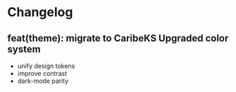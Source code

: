 # Changelog

## feat(theme): migrate to CaribeKS Upgraded color system
- unify design tokens
- improve contrast
- dark-mode parity
